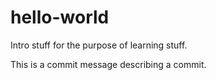 # hello-world
Intro stuff for the purpose of learning stuff.

This is a commit message describing a commit.
